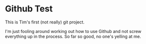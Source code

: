 # Github Test

This is Tim's first (not really) git project.

I'm just fooling around working out how to use Github and not screw everything up in the process. So far so good, no one's yelling at me. 
